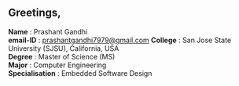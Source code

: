 ## Greetings,


**Name**           : Prashant Gandhi  
**email-ID**       : prashantgandhi7979@gmail.com
**College**        : San Jose State University (SJSU), California, USA  
**Degree**         : Master of Science (MS)  
**Major**          : Computer Engineering  
**Specialisation** : Embedded Software Design  

